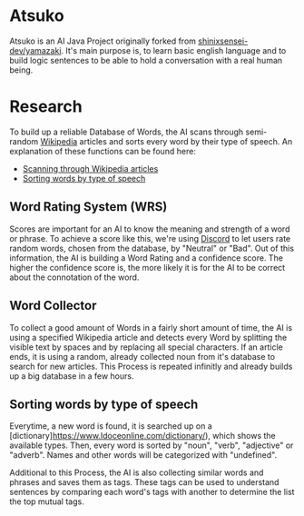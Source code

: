 # Atsuko
Atsuko is an AI Java Project originally forked from [shinixsensei-dev/yamazaki](https://github.com/shinixsensei-dev/yamazaki).
It's main purpose is, to learn basic english language and to build logic sentences to be able to hold a conversation with a real human being.

# Research
To build up a reliable Database of Words, the AI scans through semi-random [Wikipedia](https://en.wikipedia.org/) articles and sorts every word by their type of speech.
An explanation of these functions can be found here:
- [Scanning through Wikipedia articles](https://github.com/namespace-media/yamazaki#word-collector)
- [Sorting words by type of speech](https://github.com/namespace-media/yamazaki#sorting-words-by-type-of-speech)

## Word Rating System (WRS)
Scores are important for an AI to know the meaning and strength of a word or phrase. To achieve a score like this, we're using [Discord](https://discord.com) to let users rate random words,
chosen from the database, by "Neutral" or "Bad". Out of this information, the AI is building a Word Rating and a confidence score.
The higher the confidence score is, the more likely it is for the AI to be correct about the connotation of the word.

## Word Collector
To collect a good amount of Words in a fairly short amount of time, the AI is using a specified Wikipedia article and detects every Word by splitting the visible text by spaces and by replacing
all special characters.
If an article ends, it is using a random, already collected noun from it's database to search for new articles.
This Process is repeated infinitly and already builds up a big database in a few hours. 

## Sorting words by type of speech
Everytime, a new word is found, it is searched up on a [dictionary]https://www.ldoceonline.com/dictionary/), which shows the available types.
Then, every word is sorted by "noun", "verb", "adjective" or "adverb". Names and other words will be categorized with "undefined".

Additional to this Process, the AI is also collecting similar words and phrases and saves them as tags.
These tags can be used to understand sentences by comparing each word's tags with another to determine the list the top mutual tags.
